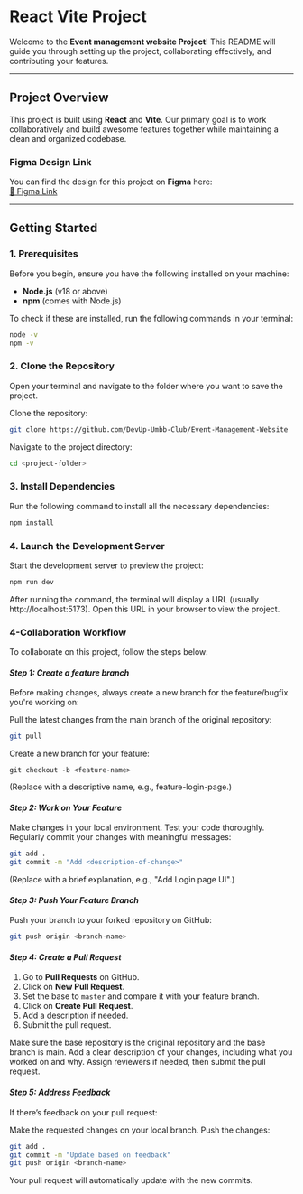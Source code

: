 # **React Vite Project**

Welcome to the **Event management website Project**! This README will guide you through setting up the project, collaborating effectively, and contributing your features.

---

## **Project Overview**

This project is built using **React** and **Vite**. Our primary goal is to work collaboratively and build awesome features together while maintaining a clean and organized codebase.

### **Figma Design Link**
You can find the design for this project on **Figma** here:  
[🔗 Figma Link](https://www.figma.com/design/20LG4S5uMvwJcXyO5aQnge/Club-Event-Management-Website?node-id=0-1&t=dZBvnbRBzLNmcOQd-1) 

---

## **Getting Started**

### **1. Prerequisites**
Before you begin, ensure you have the following installed on your machine:
- **Node.js** (v18 or above)
- **npm** (comes with Node.js)

To check if these are installed, run the following commands in your terminal:
```bash
node -v
npm -v
```
### **2. Clone the Repository**
Open your terminal and navigate to the folder where you want to save the project.

Clone the repository:

```bash
git clone https://github.com/DevUp-Umbb-Club/Event-Management-Website
```
Navigate to the project directory:

```bash
cd <project-folder>
```
### **3. Install Dependencies**
Run the following command to install all the necessary dependencies:

```bash
npm install
```
### **4. Launch the Development Server**
Start the development server to preview the project:

```bash
npm run dev
```
After running the command, the terminal will display a URL (usually http://localhost:5173). Open this URL in your browser to view the project.

### **4-Collaboration Workflow**
To collaborate on this project, follow the steps below:

#### ***Step 1: Create a feature branch***

Before making changes, always create a new branch for the feature/bugfix you're working on:

Pull the latest changes from the main branch of the original repository:
```bash
git pull 
```
Create a new branch for your feature:
```
git checkout -b <feature-name>
````
(Replace <feature-name> with a descriptive name, e.g., feature-login-page.)

#### ***Step 2: Work on Your Feature***
Make changes in your local environment.
Test your code thoroughly.
Regularly commit your changes with meaningful messages:
```bash
git add .
git commit -m "Add <description-of-change>"
```
(Replace <description-of-change> with a brief explanation, e.g., "Add Login page UI".)
#### ***Step 3: Push Your Feature Branch***
Push your branch to your forked repository on GitHub:

```bash
git push origin <branch-name>
```
#### ***Step 4: Create a Pull Request***

1. Go to **Pull Requests** on GitHub.
2. Click on **New Pull Request**.
3. Set the base to `master` and compare it with your feature branch.
4. Click on **Create Pull Request**.
5. Add a description if needed.
6. Submit the pull request.
   
Make sure the base repository is the original repository and the base branch is main.
Add a clear description of your changes, including what you worked on and why.
Assign reviewers if needed, then submit the pull request.

#### ***Step 5: Address Feedback***
If there’s feedback on your pull request:

Make the requested changes on your local branch.
Push the changes:
```bash
git add .
git commit -m "Update based on feedback"
git push origin <branch-name>
```
Your pull request will automatically update with the new commits.
